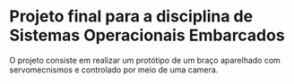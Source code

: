 # Projeto final para a disciplina de Sistemas Operacionais Embarcados

O projeto consiste em realizar um protótipo de um braço aparelhado com servomecnismos e controlado por meio de uma camera.
